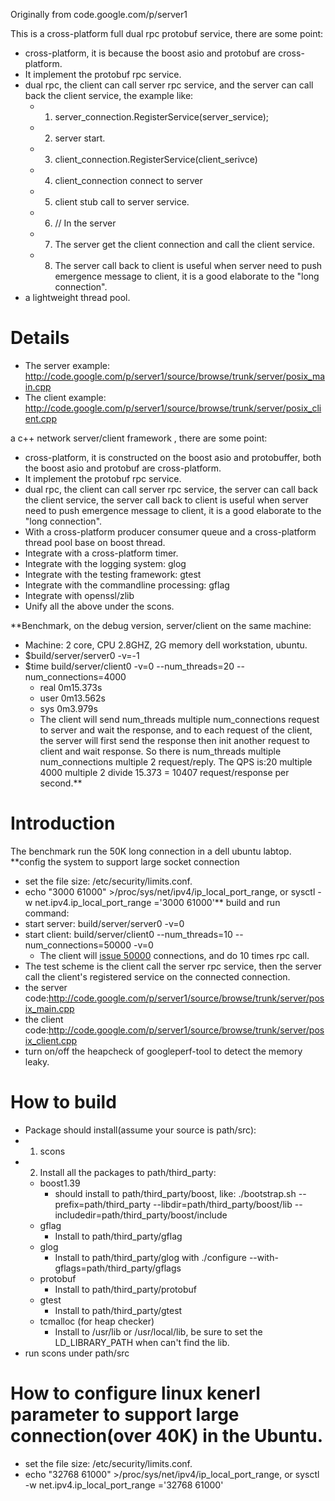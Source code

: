 
Originally from code.google.com/p/server1

This is a cross-platform full dual rpc protobuf service, there are some point:
  * cross-platform, it is because the boost asio and protobuf are cross-platform.
  * It implement the protobuf rpc service.
  * dual rpc, the client can call server rpc service, and the server can call back the client service, the example like:
    * 1. server\_connection.RegisterService(server\_service);
    * 2. server start.
    * 3. client\_connection.RegisterService(client\_serivce)
    * 4. client\_connection connect to server
    * 5. client stub call to server service.
    * 6. // In the server
    * 7. The server get the client connection and call the client service.
    * 8. The server call back to client is useful when server need to push emergence message to client, it is a good elaborate to the "long connection".
  * a lightweight thread pool.

# Details #
  * The server example: http://code.google.com/p/server1/source/browse/trunk/server/posix_main.cpp
  * The client example: http://code.google.com/p/server1/source/browse/trunk/server/posix_client.cpp

a c++ network server/client framework , there are some point:
  * cross-platform, it is constructed on the boost asio and protobuffer, both the boost asio and protobuf are cross-platform.
  * It implement the protobuf rpc service.
  * dual rpc, the client can call server rpc service, the server can call back the client service, the server call back to client is useful when server need to push emergence message to client, it is a good elaborate to the "long connection".
  * With a cross-platform producer consumer queue and a cross-platform thread pool base on boost thread.
  * Integrate with a cross-platform timer.
  * Integrate with the logging system: glog
  * Integrate with the testing framework: gtest
  * Integrate with the commandline processing: gflag
  * Integrate with openssl/zlib
  * Unify all the above under the scons.

**Benchmark, on the debug version, server/client on the same machine:
  * Machine: 2 core, CPU 2.8GHZ, 2G memory dell workstation, ubuntu.
  * $build/server/server0 -v=-1
  * $time build/server/client0 -v=0 --num\_threads=20 --num\_connections=4000
    * real    0m15.373s
    * user    0m13.562s
    * sys     0m3.979s
    * The client will send num\_threads multiple num\_connections  request to server and wait the response, and to each request of the client, the server will first send the response then init another request to client and wait response.
So there is num\_threads multiple num\_connections multiple 2 request/reply.
The QPS is:20 multiple 4000 multiple 2 divide 15.373 = 10407 request/response per second.**

# Introduction #
The benchmark run the 50K long connection in a dell ubuntu labtop.
**config the system to support large socket connection
  * set the file size: /etc/security/limits.conf.
  * echo "3000 61000" >/proc/sys/net/ipv4/ip\_local\_port\_range, or sysctl -w net.ipv4.ip\_local\_port\_range ='3000 61000'** build and run command:
  * start server: build/server/server0 -v=0
  * start client: build/server/client0 --num\_threads=10 --num\_connections=50000 -v=0
    * The client will [issue 50000](https://code.google.com/p/server1/issues/detail?id=50000) connections, and do 10 times rpc call.
  * The test scheme is the client call the server rpc service, then the server call the client's registered service on the connected connection.
  * the server code:http://code.google.com/p/server1/source/browse/trunk/server/posix_main.cpp
  * the client code:http://code.google.com/p/server1/source/browse/trunk/server/posix_client.cpp
  * turn on/off the heapcheck of googleperf-tool to detect the memory leaky.

# How to build #

 * Package should install(assume your source is path/src):
  * 1. scons
  * 2. Install all the packages to path/third\_party:
    * boost1.39
      * should install to path/third\_party/boost, like: ./bootstrap.sh --prefix=path/third\_party --libdir=path/third\_party/boost/lib --includedir=path/third\_party/boost/include
    * gflag
      * Install to path/third\_party/gflag
    * glog
      * Install to path/third\_party/glog with ./configure --with-gflags=path/third\_party/gflags
    * protobuf
      * Install to path/third\_party/protobuf
    * gtest
      * Install to path/third\_party/gtest
    * tcmalloc (for heap checker)
      * Install to /usr/lib or /usr/local/lib, be sure to set the LD\_LIBRARY\_PATH when can't find the lib.
  * run scons under path/src

# How to configure linux kenerl parameter to support large connection(over 40K) in the Ubuntu. #
  * set the file size: /etc/security/limits.conf.
  * echo "32768 61000" >/proc/sys/net/ipv4/ip\_local\_port\_range, or   sysctl -w net.ipv4.ip\_local\_port\_range ='32768 61000'


